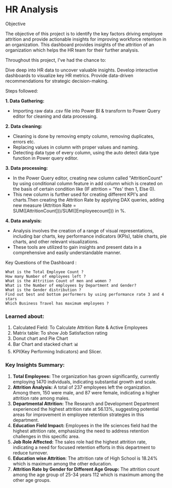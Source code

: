 
# HR Analysis

Objective

The objective of this project is to identify the key factors driving employee attrition and provide actionable insights for improving workforce retention in an organization. This dashboard provides insights of the attrition of an organization which helps the HR team for their further analysis.

Throughout this project, I've had the chance to:

Dive deep into HR data to uncover valuable insights.
Develop interactive dashboards to visualize key HR metrics.
Provide data-driven recommendations for strategic decision-making.

Steps followed:


**1. Data Gathering:** 
  - Importing raw data .csv file into Power BI & transform to Power Query editor for cleaning and data processing.

**2. Data cleaning:**
  - Cleaning is done by removing empty column, removing duplicates, errors etc.
  - Replacing values in column with proper values and naming.
  - Detecting data type of every column, using the auto detect data type function in Power query editor.

          
**3. Data processing:**
  - In the Power Query editor, creating new column called "AttritionCount" by using conditional column feature in add column which is created on the basis of certain condition like (IF attrition = 'Yes' then 1, Else 0).
  - This new column is further used for creating different KPI's and charts.Then creating the Attrition Rate by applying DAX queries, adding new measure (Attrition Rate = SUM([AttritionCount]))/SUM([Employeecount])) in %.
          
**4. Data analysis:**
  - Analysis involves the creation of a range of visual representations, including bar charts, key performance indicators (KPIs), table charts, pie charts, and other relevant visualizations.
  - These tools are utilized to gain insights and present data in a comprehensive and easily understandable manner.

  Key Questions of the Dashboard :

    What is the Total Employee Count ?
    How many Number of employees left ?
    What is the Attrition Count of men and women ?
    What is the Number of employees by Department and Gender?
    What is the Gender distribution ?
    Find out best and bottom performers by using performance rate 3 and 4 stars
    Which Business Travel has maximum employees ?

### Learned about:
1. Calculated Field: To Calculate Attrition Rate & Active Employees
2. Matrix table: To show Job Satisfaction rating
3. Donut chart and Pie Chart
4. Bar Chart and stacked chart 📊
5. KPI(Key Performing Indicators) and Slicer.

### Key Insights Summary:

1. **Total Employees:** The organization has grown significantly, currently employing 1470 individuals, indicating substantial growth and scale.
2. **Attrition Analysis:** A total of 237 employees left the organization. Among them, 150 were male, and 87 were female, indicating a higher attrition rate among males.
3. **Departmental Attrition:** The Research and Development Department experienced the highest attrition rate at 56.13%, suggesting potential areas for improvement in employee retention strategies in this department.
4. **Education Field Impact:** Employees in the life sciences field had the highest attrition rate, emphasizing the need to address retention challenges in this specific area.
5. **Job Role Affected:** The sales role had the highest attrition rate, indicating a need for focused retention efforts in this department to reduce turnover.
6. **Education wise Attrition**: The attrition rate of High School is 18.24% which is maximum among the other education. 
7. **Attrition Rate by Gender for Different Age Group:**  The attrition count among the age group of 25-34 years 112 which is maximum among the other age groups.




